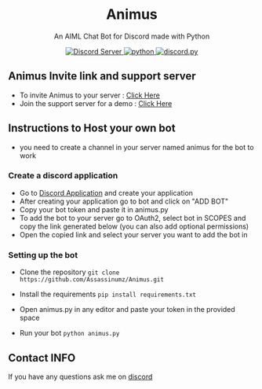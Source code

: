 <h1 align = "center"> Animus </h1>

<p align="center">
An AIML Chat Bot for Discord made with Python
</p>

<p align="center">
    <a href="https://discord.gg/3nfQadt">
    <img src="https://img.shields.io/discord/264666918034604032.svg?color=%237289DA&label=Discord&style=popout-square" alt="Discord Server">
    </a>
    <a href="https://python.org/">
    <img src="https://img.shields.io/pypi/pyversions/discord.svg?style=popout-square" alt="python">
    </a>
    <a href="https://github.com/Rapptz/discord.py">
    <img src="https://img.shields.io/pypi/v/discord.svg?color=blue&label=discord.py&style=popout-square" alt="discord.py">
    </a>
</p>

## Animus Invite link and support server
* To invite Animus to your server : [Click Here](https://discordapp.com/api/oauth2/authorize?client_id=547321575993769984&permissions=392208&scope=bot)
* Join the support server for a demo : [Click Here](https://discord.gg/3nfQadt)

## Instructions to Host your own bot

* you need to create a channel in your server named animus for the bot to work

### Create a discord application

* Go to [Discord Application](https://discordapp.com/developers/applications/) and create your application
* After creating your application go to bot and click on "ADD BOT" 
* Copy your bot token and paste it in animus.py
* To add the bot to your server go to OAuth2, select bot in SCOPES and copy the link generated below (you can also add optional permissions)
* Open the copied link and select your server you want to add the bot in


### Setting up the bot

* Clone the repository
`git clone https://github.com/Assassinumz/Animus.git`

* Install the requirements
`pip install requirements.txt`

* Open animus.py in any editor and paste your token in the provided space

* Run your bot
`python animus.py`

## Contact INFO
If you have any questions ask me on [discord](https://discord.gg/3nfQadt)